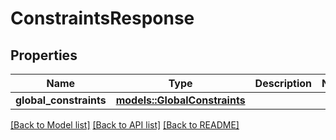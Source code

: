 # ConstraintsResponse

## Properties

Name | Type | Description | Notes
------------ | ------------- | ------------- | -------------
**global_constraints** | [**models::GlobalConstraints**](GlobalConstraints.md) |  | 

[[Back to Model list]](../README.md#documentation-for-models) [[Back to API list]](../README.md#documentation-for-api-endpoints) [[Back to README]](../README.md)


